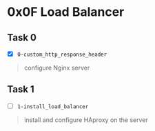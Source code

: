# 0x0F Load Balancer

## Task 0
- [x] `0-custom_http_response_header`
> configure Nginx server

## Task 1
- [ ] `1-install_load_balancer`
> install and configure HAproxy on the server
